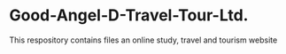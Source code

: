 # Good-Angel-D-Travel-Tour-Ltd.
This respository contains files an online study, travel and tourism website 
